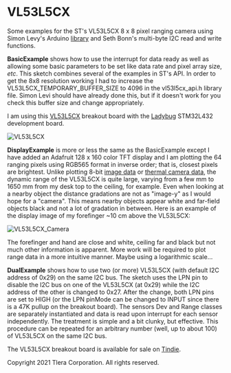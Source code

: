 # VL53L5CX

Some examples for the ST's VL53L5CX 8 x 8 pixel ranging camera using Simon Levy's Arduino [library](https://github.com/simondlevy/VL53L5) and Seth Bonn's multi-byte I2C read and write functions. 

**BasicExample** shows how to use the interrupt for data ready as well as allowing some basic parameters to be set like data rate and pixel array size, _etc_. This sketch combines several of the examples in ST's API.  In order to get the 8x8 resolution working I had to increase the VL53L5CX_TEMPORARY_BUFFER_SIZE to 4096 in the vl53l5cx_api.h library file. Simon Levi should have already done this, but if it doesn't work for you check this buffer size and change appropriately.

I am using this [VL53L5CX](https://www.tindie.com/products/onehorse/vl53l5cx-ranging-camera/) breakout board with the [Ladybug](https://www.tindie.com/products/tleracorp/ladybug-stm32l432-development-board/) STM32L432 development board.

![VL53L5CX](https://user-images.githubusercontent.com/6698410/130281581-7066b8eb-501c-4517-9d8b-99e0260654ec.jpg)

**DisplayExample** is more or less the same as the BasicExample except I have added an Adafruit 128 x 160 color TFT display and I am plotting the 64 ranging pixels using RGB565 format in inverse order; that is, closest pixels are brightest. Unlike plotting 8-bit [image data](https://github.com/kriswiner/PAA3905) or [thermal camera data](https://github.com/kriswiner/PAF9701), the dynamic range of the VL53L5CX is quite large, varying from a few mm to 1650 mm from my desk top to the ceiling, for example. Even when looking at a nearby object the distance gradations are not as "image-y" as I would hope for a "camera". This means nearby objects appear white and far-field objects black and not a lot of gradation in between. Here is an example of the display image of my forefinger ~10 cm above the VL53L5CX:

![VL53L5CX_Camera](https://user-images.githubusercontent.com/6698410/136470679-1ef91c97-2cd8-4039-8b47-16ca124c3251.jpg)

The forefinger and hand are close and white, ceiling far and black but not much other information is apparent. More work will be required to plot range data in a more intuitive manner. Maybe using a logarithmic scale...

**DualExample** shows how to use two (or more) VL53L5CX (with default I2C address of 0x29) on the same I2C bus. The sketch uses the LPN pin to disable the I2C bus on one of the VL53L5CX (at 0x29) while the I2C address of the other is changed to 0x27. After the change, both LPN pins are set to HIGH (or the LPN pinMode can be changed to INPUT since there is a 47K pullup on the breakout board). The sensors Dev and Range classes are separately instantiated and data is read upon interrupt for each sensor independently. The treatment is simple and a bit clunky, but effective. This procedure can be repeated for an arbitrary number (well, up to about 100) of VL53L5CX on the same I2C bus.

The VL53L5CX breakout board is available for sale on [Tindie](https://www.tindie.com/products/onehorse/vl53l5cx-ranging-camera/).

Copyright 2021 Tlera Corporation. All rights reserved.
